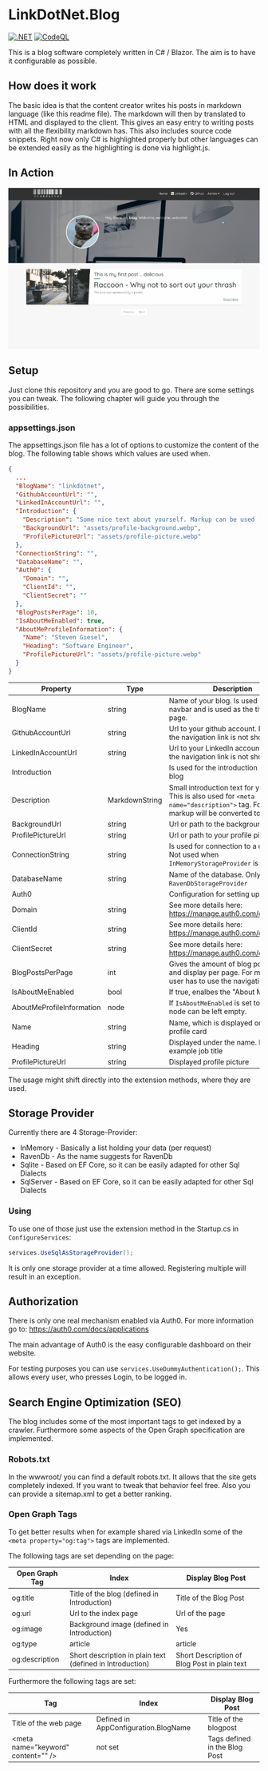 ﻿# LinkDotNet.Blog
[![.NET](https://github.com/linkdotnet/Blog/actions/workflows/dotnet.yml/badge.svg?branch=master)](https://github.com/linkdotnet/Blog/actions/workflows/dotnet.yml)
[![CodeQL](https://github.com/linkdotnet/Blog/actions/workflows/codeql.yml/badge.svg)](https://github.com/linkdotnet/Blog/actions/workflows/codeql.yml)

This is a blog software completely written in C# / Blazor. The aim is to have it configurable as possible. 

## How does it work
The basic idea is that the content creator writes his posts in markdown language (like this readme file). 
The markdown will then by translated to HTML and displayed to the client. This gives an easy entry to writing posts with all the flexibility markdown has.
This also includes source code snippets. Right now only C# is highlighted properly but other languages can be extended easily as the highlighting is done via highlight.js.

## In Action
![overview](assets/overview.gif)

## Setup
Just clone this repository and you are good to go. There are some settings you can tweak. The following chapter will guide you 
through the possibilities.

### appsettings.json
The appsettings.json file has a lot of options to customize the content of the blog. The following table shows which values are used when.

```json
{
  ...
  "BlogName": "linkdotnet",
  "GithubAccountUrl": "",
  "LinkedInAccountUrl": "",
  "Introduction": {
    "Description": "Some nice text about yourself. Markup can be used [Github](https://github.com/someuser/somerepo)",
    "BackgroundUrl": "assets/profile-background.webp",
    "ProfilePictureUrl": "assets/profile-picture.webp"
  },
  "ConnectionString": "",
  "DatabaseName": "",
  "Auth0": {
    "Domain": "",
    "ClientId": "",
    "ClientSecret": ""
  },
  "BlogPostsPerPage": 10,
  "IsAboutMeEnabled": true,
  "AboutMeProfileInformation": {
    "Name": "Steven Giesel",
    "Heading": "Software Engineer",
    "ProfilePictureUrl": "assets/profile-picture.webp"
  }
}

```

| Property                  | Type           | Description                                                                                                                                       |
| ------------------------- | -------------- | ------------------------------------------------------------------------------------------------------------------------------------------------- |
| BlogName                  | string         | Name of your blog. Is used in the navbar and is used as the title of the page.                                                                    |
| GithubAccountUrl          | string         | Url to your github account. If not set the navigation link is not shown                                                                           |
| LinkedInAccountUrl        | string         | Url to your LinkedIn account. If not set the navigation link is not shown                                                                         |
| Introduction              |                | Is used for the introduction part of the blog                                                                                                     |
| Description               | MarkdownString | Small introduction text for yourself. This is also used for `<meta name="description">` tag. For this the markup will be converted to plain text. |
| BackgroundUrl             | string         | Url or path to the background image                                                                                                               |
| ProfilePictureUrl         | string         | Url or path to your profile picture                                                                                                               |
| ConnectionString          | string         | Is used for connection to a database. Not used when `InMemoryStorageProvider` is used                                                             |
| DatabaseName              | string         | Name of the database. Only used with `RavenDbStorageProvider`                                                                                     |
| Auth0                     |                | Configuration for setting up Auth0                                                                                                                |
| Domain                    | string         | See more details here: https://manage.auth0.com/dashboard/                                                                                        |
| ClientId                  | string         | See more details here: https://manage.auth0.com/dashboard/                                                                                        |
| ClientSecret              | string         | See more details here: https://manage.auth0.com/dashboard/                                                                                        |
| BlogPostsPerPage          | int            | Gives the amount of blog posts loaded and display per page. For more the user has to use the navigation                                           |
| IsAboutMeEnabled          | bool           | If true, enalbes the "About Me" page                                                                                                              |
| AboutMeProfileInformation | node           | If `IsAboutMeEnabled` is set to `false` this node can be left empty.                                                                              |
| Name                      | string         | Name, which is displayed on top of the profile card                                                                                               |
| Heading                   | string         | Displayed under the name. For example job title                                                                                                   |
| ProfilePictureUrl         | string         | Displayed profile picture                                                                                                                         |

The usage might shift directly into the extension methods, where they are used.

## Storage Provider
Currently there are 4 Storage-Provider:
 * InMemory - Basically a list holding your data (per request)
 * RavenDb - As the name suggests for RavenDb
 * Sqlite - Based on EF Core, so it can be easily adapted for other Sql Dialects
 * SqlServer - Based on EF Core, so it can be easily adapted for other Sql Dialects

### Using
To use one of those just use the extension method in the Startup.cs in `ConfigureServices`:
```csharp
services.UseSqlAsStorageProvider();
```

It is only one storage provider at a time allowed. Registering multiple will result in an exception.

## Authorization
There is only one real mechanism enabled via Auth0. For more information go to: https://auth0.com/docs/applications

The main advantage of Auth0 is the easy configurable dashboard on their website.

For testing purposes you can use `services.UseDummyAuthentication();`. This allows every user, who presses Login, to be logged in.

## Search Engine Optimization (SEO)
The blog includes some of the most important tags to get indexed by a crawler. Furthermore some aspects of the Open Graph specification are implemented.

### Robots.txt
In the wwwroot/ you can find a default robots.txt. It allows that the site gets completely indexed. If you want to tweak that behavior feel free.
Also you can provide a sitemap.xml to get a better ranking. 

### Open Graph Tags
To get better results when for example shared via LinkedIn some of the `<meta property="og:tag">` tags are implemented.

The following tags are set depending on the page:

| Open Graph Tag | Index                                                     | Display Blog Post                            |
| -------------- | --------------------------------------------------------- | -------------------------------------------- |
| og:title       | Title of the blog (defined in Introduction)               | Title of the Blog Post                       |
| og:url         | Url to the index page                                     | Url of the page                              |
| og:image       | Background image (defined in Introduction)                | Yes                                          |
| og:type        | article                                                   | article                                      |
| og:description | Short description in plain text (defined in Introduction) | Short Description of Blog Post in plain text |

Furthermore the following tags are set:

| Tag                                      | Index                                | Display Blog Post             |
| ---------------------------------------- | ------------------------------------ | ----------------------------- |
| Title of the web page                    | Defined in AppConfiguration.BlogName | Title of the blogpost         |
| &lt;meta name="keyword" content="" /&gt; | not set                              | Tags defined in the Blog Post |